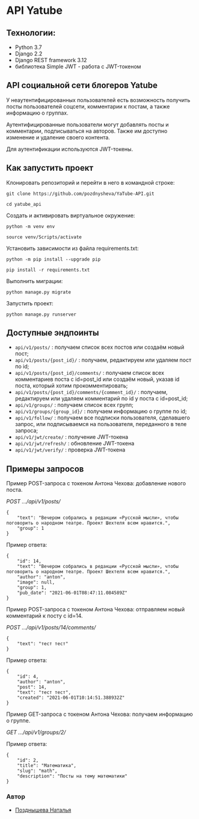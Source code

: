 # API Yatube

## Технологии:
- Python 3.7
- Django 2.2
- Django REST framework 3.12
- библиотека Simple JWT - работа с JWT-токеном

## API социальной сети блогеров **Yatube**

У неаутентифицированных пользователей есть возможность получить посты пользователей соцсети, комментарии к постам, а также информацию о группах.

Аутентифицированные пользователи могут добавлять посты и комментарии, подписываться на авторов. Также им доступно изменение и удаление своего контента. 

Для аутентификации используются JWT-токены.

## Как запустить проект

Клонировать репозиторий и перейти в него в командной строке:

```
git clone https://github.com/pozdnysheva/YaTube-API.git
```

```
cd yatube_api
```

Cоздать и активировать виртуальное окружение:

```
python -m venv env
```

```
source venv/Scripts/activate
```

Установить зависимости из файла requirements.txt:

```
python -m pip install --upgrade pip
```

```
pip install -r requirements.txt
```

Выполнить миграции:

```
python manage.py migrate
```

Запустить проект:

```
python manage.py runserver
```
## Доступные эндпоинты

- `api/v1/posts/` : получаем список всех постов или создаём новый пост;
- `api/v1/posts/{post_id}/` : получаем, редактируем или удаляем пост по id;
- `api/v1/posts/{post_id}/comments/` : получаем список всех комментариев поста с id=post_id или создаём новый, указав id поста, который хотим прокомментировать;
- `api/v1/posts/{post_id}/comments/{comment_id}/` : получаем, редактируем или удаляем комментарий по id у поста с id=post_id;
- `api/v1/groups/` : получаем список всех групп;
- `api/v1/groups/{group_id}/` : получаем информацию о группе по id;
- `api/v1/follow/` : получаем все подписки пользователя, сделавшего запрос, или подписываемся на пользователя, переданного в теле запроса;
- `api/v1/jwt/create/` : получение JWT-токена
- `api/v1/jwt/refresh/` : обновление JWT-токена
- `api/v1/jwt/verify/` : проверка JWT-токена

## Примеры запросов
Пример POST-запроса с токеном Антона Чехова: добавление нового поста.

_POST .../api/v1/posts/_
```
{
    "text": "Вечером собрались в редакции «Русской мысли», чтобы поговорить о народном театре. Проект Шехтеля всем нравится.",
    "group": 1
}
```
Пример ответа:
```
{
    "id": 14,
    "text": "Вечером собрались в редакции «Русской мысли», чтобы поговорить о народном театре. Проект Шехтеля всем нравится.",
    "author": "anton",
    "image": null,
    "group": 1,
    "pub_date": "2021-06-01T08:47:11.084589Z"
} 
```
Пример POST-запроса с токеном Антона Чехова: отправляем новый комментарий к посту с id=14.

_POST .../api/v1/posts/14/comments/_
```
{
    "text": "тест тест"
} 
```
Пример ответа:
```
{
    "id": 4,
    "author": "anton",
    "post": 14,
    "text": "тест тест",
    "created": "2021-06-01T10:14:51.388932Z"
} 
```
Пример GET-запроса с токеном Антона Чехова: получаем информацию о группе.

_GET .../api/v1/groups/2/_

Пример ответа:
```
{
    "id": 2,
    "title": "Математика",
    "slug": "math",
    "description": "Посты на тему математики"
} 
```
### Автор
- [Позднышева Наталья](https://github.com/pozdnysheva "Github page")
